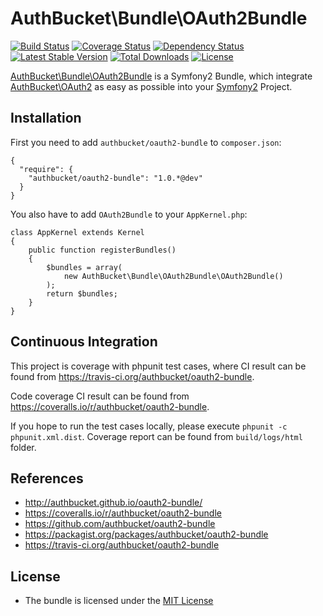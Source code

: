 AuthBucket\Bundle\OAuth2Bundle
============================

[![Build Status](https://travis-ci.org/authbucket/oauth2-bundle.png?branch=master)](https://travis-ci.org/authbucket/oauth2-bundle)
[![Coverage Status](https://coveralls.io/repos/authbucket/oauth2-bundle/badge.png?branch=master)](https://coveralls.io/r/authbucket/oauth2-bundle)
[![Dependency Status](https://www.versioneye.com/user/projects/539d001a83add71249000092/badge.svg?style=flat)](https://www.versioneye.com/user/projects/539d001a83add71249000092)
[![Latest Stable Version](https://poser.pugx.org/authbucket/oauth2-bundle/v/stable.png)](https://packagist.org/packages/authbucket/oauth2-bundle)
[![Total Downloads](https://poser.pugx.org/authbucket/oauth2-bundle/downloads.png)](https://packagist.org/packages/authbucket/oauth2-bundle)
[![License](https://poser.pugx.org/authbucket/oauth2-bundle/license.png)](https://packagist.org/packages/authbucket/oauth2-bundle)

[AuthBucket\Bundle\OAuth2Bundle](https://github.com/authbucket/oauth2-bundle)
is a Symfony2 Bundle, which integrate
[AuthBucket\OAuth2](https://github.com/authbucket/oauth2) as easy as
possible into your [Symfony2](http://www.symfony.com) Project.

Installation
------------

First you need to add `authbucket/oauth2-bundle` to `composer.json`:

    {
      "require": {
        "authbucket/oauth2-bundle": "1.0.*@dev"
      }
    }

You also have to add `OAuth2Bundle` to your `AppKernel.php`:

    class AppKernel extends Kernel
    {
        public function registerBundles()
        {
            $bundles = array(
                new AuthBucket\Bundle\OAuth2Bundle\OAuth2Bundle()
            );
            return $bundles;
        }
    }

Continuous Integration
----------------------

This project is coverage with phpunit test cases, where CI result can be
found from https://travis-ci.org/authbucket/oauth2-bundle.

Code coverage CI result can be found from
https://coveralls.io/r/authbucket/oauth2-bundle.

If you hope to run the test cases locally, please execute
`phpunit -c phpunit.xml.dist`. Coverage report can be found from
`build/logs/html` folder.

References
----------

-   http://authbucket.github.io/oauth2-bundle/
-   https://coveralls.io/r/authbucket/oauth2-bundle
-   https://github.com/authbucket/oauth2-bundle
-   https://packagist.org/packages/authbucket/oauth2-bundle
-   https://travis-ci.org/authbucket/oauth2-bundle

License
-------

-   The bundle is licensed under the [MIT
    License](http://opensource.org/licenses/MIT)

